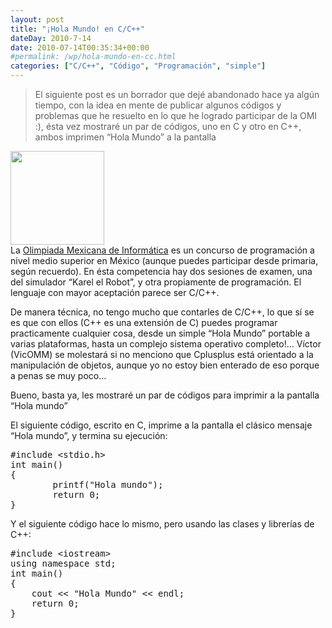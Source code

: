 ```yaml
---
layout: post
title: "¡Hola Mundo! en C/C++"
dateDay: 2010-7-14
date: 2010-07-14T00:35:34+00:00
#permalink: /wp/hola-mundo-en-cc.html
categories: ["C/C++", "Código", "Programación", "simple"]
---
```


<blockquote><p>El siguiente post es un borrador que dejé abandonado hace ya algún tiempo, con la idea en mente de publicar algunos códigos y problemas que he resuelto en lo que he logrado participar de la OMI :), ésta vez mostraré un par de códigos, uno en C y otro en C++, ambos imprimen &#8220;Hola Mundo&#8221; a la pantalla</p></blockquote>
<p><a href="http://blog.mautematico.com/wp-content/uploads/2010/07/hola-mundo.jpg"><img class="alignright size-thumbnail wp-image-474" title="hola-mundo" src="http://blog.mautematico.com/wp-content/uploads/2010/07/hola-mundo-150x150.jpg" alt="" width="150" height="150" /></a><br />
La <a title="OMI" href="http://www.olimpiadadeinformatica.org.mx/" target="_blank">Olimpiada Mexicana de Informática</a> es un concurso de programación a nivel medio superior en México (aunque puedes participar desde primaria, según recuerdo). En ésta competencia hay dos sesiones de examen, una del simulador &#8220;Karel el Robot&#8221;, y otra propiamente de programación. El lenguaje con mayor aceptación parece ser C/C++.</p>
<p>De manera técnica, no tengo mucho que contarles de C/C++, lo que sí se es que con ellos (C++ es una extensión de C) puedes programar practicamente cualquier cosa, desde un simple &#8220;Hola Mundo&#8221; portable a varias plataformas, hasta un complejo sistema operativo completo!&#8230; Víctor (VicOMM) se molestará si no menciono que Cplusplus está orientado a la manipulación de objetos, aunque yo no estoy bien enterado de eso porque a penas se muy poco&#8230;</p>
<p>Bueno, basta ya, les mostraré un par de códigos para imprimir a la pantalla &#8220;Hola mundo&#8221;</p>
<p>El siguiente código, escrito en C, imprime a la pantalla el clásico mensaje &#8220;Hola mundo&#8221;, y termina su ejecución:</p>
<pre class="brush: cpp; title: ;">
#include &lt;stdio.h&gt;
int main()
{
        printf(&quot;Hola mundo&quot;);
        return 0;
}
</pre>
<p><span id="more-434"></span>Y el siguiente código hace lo mismo, pero usando las clases y librerías de C++:</p>
<pre class="brush: cpp; title: ;">
#include &lt;iostream&gt;
using namespace std;
int main()
{
    cout &lt;&lt; &quot;Hola Mundo&quot; &lt;&lt; endl;
    return 0;
}
</pre>
